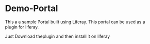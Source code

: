 Demo-Portal
===========

This a a sample Portal built using Liferay. This portal can be used as a plugin for liferay.

Just Download theplugin and then install it on liferay
